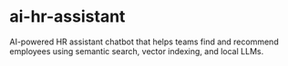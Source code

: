 # ai-hr-assistant
AI-powered HR assistant chatbot that helps teams find and recommend employees using semantic search, vector indexing, and local LLMs.
